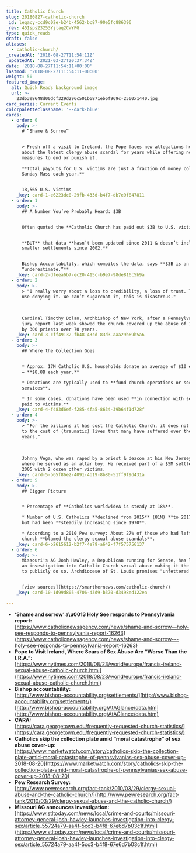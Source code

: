 ```yaml
---
title: Catholic Church
slug: 20180827-catholic-church
_id: legacy-ccd9c02e-b24b-4562-bc87-90e5fc886396
_rev: 45Isps23253Yjlaq2CwYPG
type: quick_reads
draft: false
aliases:
  - catholic-church/
_createdAt: '2018-08-27T11:54:11Z'
_updatedAt: '2021-03-27T20:37:34Z'
date: '2018-08-27T11:54:11+00:00'
lastmod: '2018-08-27T11:54:11+00:00'
weight: 50
featured_image:
  alt: Quick Reads background image
  url: >-
    23d53e8648d00dcf329d296c501b6871eb6f969c-2560x1440.jpg
card_series: Current Events
colorpaletteclassname: '--dark-blue'
cards:
  - order: 0
    body: >-
      # “Shame & Sorrow”


      > Fresh off a visit to Ireland, the Pope faces new allegations he knew
      about the latest clergy abuse scandal for years while offering no concrete
      measures to end or punish it.  
        
      **Total payouts for U.S. victims are just a fraction of money collected at
      Sunday Mass each year.**


      18,565 U.S. Victims
    _key: card-1-e6223dc0-29fb-433d-b4f7-db7e9f847811
  - order: 1
    body: >-
      ## A Number You’ve Probably Heard: $3B


      Often quoted the **Catholic Church has paid out $3B to U.S. victims.**


      **BUT** that data **hasn’t been updated since 2011 & doesn’t include
      smaller settlements since 2002.**


      Bishop Accountability, which compiles the data, says **$3B is an
      “underestimate.”**
    _key: card-2-dfeea6b7-ec20-415c-b9e7-98de816c5b9a
  - order: 2
    body: >-
      > "I really worry about a loss to credibility, a loss of trust. There’s no
      use denying it. We can’t sugarcoat it, this is disastrous."  
        
        
        
      Cardinal Timothy Dolan, Archbishop of New York, after a Pennsylvania grand
      jury report last week showed the church covered up the abuse of 1K+ minors
      by 300 priests over 70 years.
    _key: card-3-cff49132-fb48-43cd-83d3-aaa29b69b5a6
  - order: 3
    body: >-
      ## Where the Collection Goes


      * Approx. 17M Catholic U.S. households donate an average of $10 each week
      = **$8.8B each year.**

      * Donations are typically used to **fund church operations or social
      services**.

      * In some cases, donations have been used **in connection with settlements
      paid to victims.**
    _key: card-4-f483d6ef-f285-4fa5-8634-39b64f1d728f
  - order: 4
    body: >-
      > "For the billions it has cost the Catholic Church, it does not compare
      to the cost of (traumatic) lives that many have suffered over the
      years,"  
        
        
        
      Johnny Vega, who was raped by a priest & deacon at his New Jersey church
      where he served as an altar boy. He received part of a $5M settlement in
      2005 with 2 dozen other victims.
    _key: card-5-b65f86e2-4091-4b19-8b80-51ff9f9d431a
  - order: 5
    body: >-
      ## Bigger Picture


      * Percentage of **Catholics worldwideA is steady at 18%**.

      * Number of U.S. Catholics **declined from 2015** (81M) **to 2017** (74M),
      but had been **steadily increasing since 1970**.

      * According to a 2010 Pew survey: About 27% of those who had left the
      church **blamed the clergy sexual abuse scandals**.
    _key: card-6-b2615612-b2f7-4e79-a642-f7f575756137
  - order: 6
    body: >-
      Missouri's AG Josh Hawley, a Republican running for Senate, has launched
      an investigation into Catholic Church sexual abuse making it the 1st state
      to publicly do so. Archdiocese of St. Louis promises "unfettered access."


      [view sources](https://smarthernews.com/catholic-church/)
    _key: card-10-1d99d805-4706-43d9-b370-d3498ed122ea

---
```

* **‘Shame and sorrow’ a\u0013 Holy See responds to Pennsylvania report:**  
[https://www.catholicnewsagency.com/news/shame-and-sorrow—holy-see-responds-to-pennsylvania-report-16263](https://www.catholicnewsagency.com/news/shame-and-sorrow---holy-see-responds-to-pennsylvania-report-16263)
* **Pope to Visit Ireland, Where Scars of Sex Abuse Are “Worse Than the I.R.A.”:**  
[https://www.nytimes.com/2018/08/23/world/europe/francis-ireland-sexual-abuse-catholic-church.html](https://www.nytimes.com/2018/08/23/world/europe/francis-ireland-sexual-abuse-catholic-church.html)
* **Bishop accountability:**  
[http://www.bishop-accountability.org/settlements/](http://www.bishop-accountability.org/settlements/)  
[http://www.bishop-accountability.org/AtAGlance/data.htm](http://www.bishop-accountability.org/AtAGlance/data.htm)
* **CARA:**  
[https://cara.georgetown.edu/frequently-requested-church-statistics/](https://cara.georgetown.edu/frequently-requested-church-statistics/)
* **Catholics skip the collection plate amid “moral catastrophe” of sex abuse cover-up:**  
[https://www.marketwatch.com/story/catholics-skip-the-collection-plate-amid-moral-catastrophe-of-pennsylvanias-sex-abuse-cover-up-2018-08-20](https://www.marketwatch.com/story/catholics-skip-the-collection-plate-amid-moral-catastrophe-of-pennsylvanias-sex-abuse-cover-up-2018-08-20)
* **Pew Research Survey:**  
[http://www.pewresearch.org/fact-tank/2010/03/29/clergy-sexual-abuse-and-the-catholic-church/](http://www.pewresearch.org/fact-tank/2010/03/29/clergy-sexual-abuse-and-the-catholic-church/)
* **Missouri AG announces investigation:**  
[https://www.stltoday.com/news/local/crime-and-courts/missouri-attorney-general-josh-hawley-launches-investigation-into-clergy-sex/article_55724a79-aa4f-5cc3-b4f8-67e6d7b03c1f.html](https://www.stltoday.com/news/local/crime-and-courts/missouri-attorney-general-josh-hawley-launches-investigation-into-clergy-sex/article_55724a79-aa4f-5cc3-b4f8-67e6d7b03c1f.html)